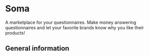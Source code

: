 # Soma

A marketplace for your questionnaires. Make money answering questionnaires and let your favorite brands know why you like their products!

## General information
